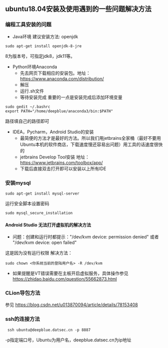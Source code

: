## ubuntu18.04安装及使用遇到的一些问题解决方法

### 编程工具安装的问题
- Java环境
建议安装方法: openjdk
```shell
sudo apt-get install openjdk-8-jre 
```
8为版本号，可指定jdk8，jdk11等。

- Python环境Anaconda
   - 先去网页下载相应的安装包。地址：https://www.anaconda.com/distribution/
   - 解压
   - 运行.sh文件
   - 等待安装完成
重要的一点是安装完成后添加环境变量
```shell
sudo gedit ~/.bashrc
export PATH="/home/deepblue/anaconda3/bin:$PATH"
```
路径填自己的路径即可

- IDEA，Pycharm，Android Studio的安装
    - 最简便的方法才是最好的方法。所以我们用jetbrains全家桶（最好不要用Ubuntu本机的软件商店，下载速度慢还容易出问题）用工具的话速度很快的
    - jetbrains Develop Tool安装 地址：https://www.jetbrains.com/toolbox/app/
    - 下载后直接双击打开即可以安装以上所有IDE

### 安装mysql
```shell
sudo apt-get install mysql-server
```
运行安全脚本设置密码
```shell
sudo mysql_secure_installation
```
#### Android Studio 无法打开虚拟机的解决方法
- 问题：创建和运行时都提示："/dev/kvm device: permission denied" 或者 "/dev/kvm device: open failed"

这是因为没有运行权限
解决方法：
```shell
sudo chown <你系统当前的登陆用户名> -R /dev/kvm
```
- 如果提醒是VT错误需要在主板开启虚拟服务，具体操作参见 https://zhidao.baidu.com/question/55662873.html

### CLion导包方法

参见 https://blog.csdn.net/u013870094/article/details/78153408

### ssh的连接方法

```shell
 ssh ubuntu@deepblue.datsec.cn -p 8887
```
-p指定端口号，Ubuntu为用户名，deepblue.datsec.cn为ip地址 